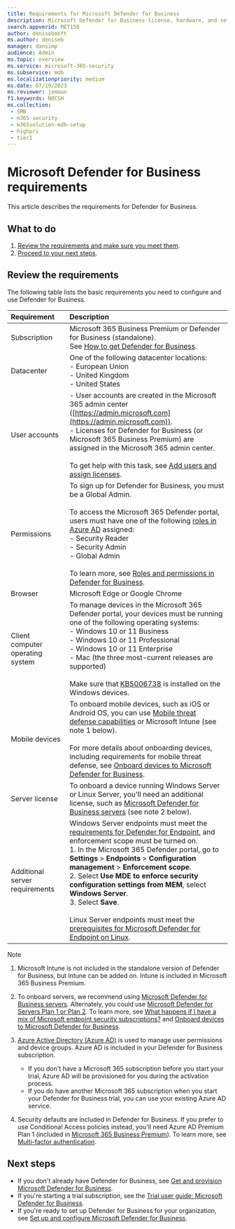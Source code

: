 ```yaml
---
title: Requirements for Microsoft Defender for Business
description: Microsoft Defender for Business license, hardware, and software requirements
search.appverid: MET150
author: denisebmsft
ms.author: deniseb
manager: dansimp 
audience: Admin
ms.topic: overview
ms.service: microsoft-365-security
ms.subservice: mdb
ms.localizationpriority: medium
ms.date: 07/19/2023
ms.reviewer: jomaun
f1.keywords: NOCSH 
ms.collection: 
 - SMB
 - m365-security
 - m365solution-mdb-setup
 - highpri
 - tier1
---
```


# Microsoft Defender for Business requirements

This article describes the requirements for Defender for Business.

## What to do

1. [Review the requirements and make sure you meet them](#review-the-requirements).
2. [Proceed to your next steps](#next-steps).


## Review the requirements

The following table lists the basic requirements you need to configure and use Defender for Business.

| Requirement | Description |
|:---|:---|
| Subscription | Microsoft 365 Business Premium or Defender for Business (standalone). <br/>See [How to get Defender for Business](get-defender-business.md).  |
| Datacenter | One of the following datacenter locations:  <br/>- European Union <br/>- United Kingdom <br/>- United States |
| User accounts | - User accounts are created in the Microsoft 365 admin center ([https://admin.microsoft.com](https://admin.microsoft.com)). <br/>- Licenses for Defender for Business (or Microsoft 365 Business Premium) are assigned in the Microsoft 365 admin center.<br/><br/>To get help with this task, see [Add users and assign licenses](mdb-add-users.md). |
| Permissions  | To sign up for Defender for Business, you must be a Global Admin.<br/><br/>To access the Microsoft 365 Defender portal, users must have one of the following [roles in Azure AD](mdb-roles-permissions.md) assigned: <br/>- Security Reader <br/>- Security Admin <br/>- Global Admin<br/><br/>To learn more, see [Roles and permissions in Defender for Business](mdb-roles-permissions.md). |
| Browser | Microsoft Edge or Google Chrome |
| Client computer operating system  | To manage devices in the Microsoft 365 Defender portal, your devices must be running one of the following operating systems:  <br/>- Windows 10 or 11 Business <br/>- Windows 10 or 11 Professional <br/>- Windows 10 or 11 Enterprise <br/>- Mac (the three most-current releases are supported) <br/><br/>Make sure that [KB5006738](https://support.microsoft.com/topic/october-26-2021-kb5006738-os-builds-19041-1320-19042-1320-and-19043-1320-preview-ccbce6bf-ae00-4e66-9789-ce8e7ea35541) is installed on the Windows devices.  |
| Mobile devices | To onboard mobile devices, such as iOS or Android OS, you can use [Mobile threat defense capabilities](mdb-mtd.md) or Microsoft Intune (see note 1 below).<br/><br/>For more details about onboarding devices, including requirements for mobile threat defense, see [Onboard devices to Microsoft Defender for Business](mdb-onboard-devices.md). |
| Server license | To onboard a device running Windows Server or Linux Server, you'll need an additional license, such as [Microsoft Defender for Business servers](get-defender-business.md#how-to-get-microsoft-defender-for-business-servers) (see note 2 below). |
| Additional server requirements | Windows Server endpoints must meet the [requirements for Defender for Endpoint](/microsoft-365/security/defender-endpoint/minimum-requirements#hardware-and-software-requirements), and enforcement scope must be turned on.<br/>1. In the Microsoft 365 Defender portal, go to **Settings** > **Endpoints** > **Configuration management** > **Enforcement scope**. <br/>2. Select **Use MDE to enforce security configuration settings from MEM**, select  **Windows Server**.  <br/>3. Select **Save**.<br/><br/>Linux Server endpoints must meet the [prerequisites for Microsoft Defender for Endpoint on Linux](../defender-endpoint/microsoft-defender-endpoint-linux.md#prerequisites). |

> [!NOTE]
> 1. Microsoft Intune is not included in the standalone version of Defender for Business, but Intune can be added on. Intune is included in Microsoft 365 Business Premium.
> 
> 2. To onboard servers, we recommend using [Microsoft Defender for Business servers](get-defender-business.md#how-to-get-microsoft-defender-for-business-servers). Alternately, you could use [Microsoft Defender for Servers Plan 1 or Plan 2](/azure/defender-for-cloud/plan-defender-for-servers). To learn more, see [What happens if I have a mix of Microsoft endpoint security subscriptions?](mdb-faq.yml#what-happens-if-i-have-a-mix-of-microsoft-endpoint-security-subscriptions) and [Onboard devices to Microsoft Defender for Business](mdb-onboard-devices.md).
> 
> 3. [Azure Active Directory (Azure AD)](/azure/active-directory/fundamentals/active-directory-whatis) is used to manage user permissions and device groups. Azure AD is included in your Defender for Business subscription. 
>    - If you don't have a Microsoft 365 subscription before you start your trial, Azure AD will be provisioned for you during the activation process. 
>    - If you do have another Microsoft 365 subscription when you start your Defender for Business trial, you can use your existing Azure AD service. 
> 
> 4. Security defaults are included in Defender for Business. If you prefer to use Conditional Access policies instead, you'll need Azure AD Premium Plan 1 (included in [Microsoft 365 Business Premium](../../business-premium/index.md)). To learn more, see [Multi-factor authentication](../../business-premium/m365bp-turn-on-mfa.md).

## Next steps

- If you don't already have Defender for Business, see [Get and provision Microsoft Defender for Business](get-defender-business.md).
- If you're starting a trial subscription, see the [Trial user guide: Microsoft Defender for Business](trial-playbook-defender-business.md).
- If you're ready to set up Defender for Business for your organization, see [Set up and configure Microsoft Defender for Business](mdb-setup-configuration.md).
